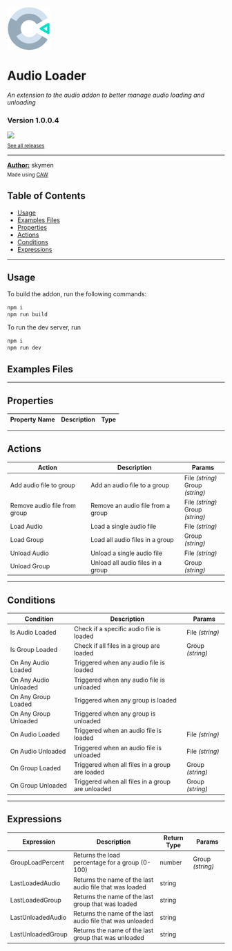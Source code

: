 <img src="./src/icon.svg" width="100" /><br>
# Audio Loader
<i>An extension to the audio addon to better manage audio loading and unloading</i> <br>
### Version 1.0.0.4

[<img src="https://placehold.co/200x50/4493f8/FFF?text=Download&font=montserrat" width="200"/>](https://github.com/skymen/audio_loader/releases/download/audio_loader-1.0.0.4.c3addon/audio_loader-1.0.0.4.c3addon)
<br>
<sub> [See all releases](https://github.com/skymen/audio_loader/releases) </sub> <br>

---
<b><u>Author:</u></b> skymen <br>
<sub>Made using [CAW](https://marketplace.visualstudio.com/items?itemName=skymen.caw) </sub><br>

## Table of Contents
- [Usage](#usage)
- [Examples Files](#examples-files)
- [Properties](#properties)
- [Actions](#actions)
- [Conditions](#conditions)
- [Expressions](#expressions)
---
## Usage
To build the addon, run the following commands:

```
npm i
npm run build
```

To run the dev server, run

```
npm i
npm run dev
```

## Examples Files

---
## Properties
| Property Name | Description | Type |
| --- | --- | --- |


---
## Actions
| Action | Description | Params
| --- | --- | --- |
| Add audio file to group | Add an audio file to a group | File             *(string)* <br>Group             *(string)* <br> |
| Remove audio file from group | Remove an audio file from a group | File             *(string)* <br>Group             *(string)* <br> |
| Load Audio | Load a single audio file | File             *(string)* <br> |
| Load Group | Load all audio files in a group | Group             *(string)* <br> |
| Unload Audio | Unload a single audio file | File             *(string)* <br> |
| Unload Group | Unload all audio files in a group | Group             *(string)* <br> |


---
## Conditions
| Condition | Description | Params
| --- | --- | --- |
| Is Audio Loaded | Check if a specific audio file is loaded | File *(string)* <br> |
| Is Group Loaded | Check if all files in a group are loaded | Group *(string)* <br> |
| On Any Audio Loaded | Triggered when any audio file is loaded |  |
| On Any Audio Unloaded | Triggered when any audio file is unloaded |  |
| On Any Group Loaded | Triggered when any group is loaded |  |
| On Any Group Unloaded | Triggered when any group is unloaded |  |
| On Audio Loaded | Triggered when an audio file is loaded | File *(string)* <br> |
| On Audio Unloaded | Triggered when an audio file is unloaded | File *(string)* <br> |
| On Group Loaded | Triggered when all files in a group are loaded | Group *(string)* <br> |
| On Group Unloaded | Triggered when all files in a group are unloaded | Group *(string)* <br> |


---
## Expressions
| Expression | Description | Return Type | Params
| --- | --- | --- | --- |
| GroupLoadPercent | Returns the load percentage for a group (0-100) | number | Group *(string)* <br> | 
| LastLoadedAudio | Returns the name of the last audio file that was loaded | string |  | 
| LastLoadedGroup | Returns the name of the last group that was loaded | string |  | 
| LastUnloadedAudio | Returns the name of the last audio file that was unloaded | string |  | 
| LastUnloadedGroup | Returns the name of the last group that was unloaded | string |  | 
